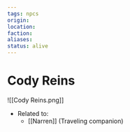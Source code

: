 ```yaml
---
tags: npcs
origin: 
location: 
faction: 
aliases: 
status: alive
---
```


# Cody Reins
![[Cody Reins.png]]

- Related to: 
	- [[Narren]] (Traveling companion)
